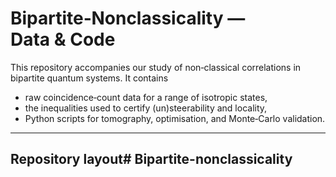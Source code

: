 # Bipartite‑Nonclassicality — Data & Code

This repository accompanies our study of non‑classical correlations in bipartite
quantum systems. It contains

* raw coincidence‑count data for a range of isotropic states,
* the inequalities used to certify (un)steerability and locality,
* Python scripts for tomography, optimisation, and Monte‑Carlo validation.

---

## Repository layout# Bipartite-nonclassicality
